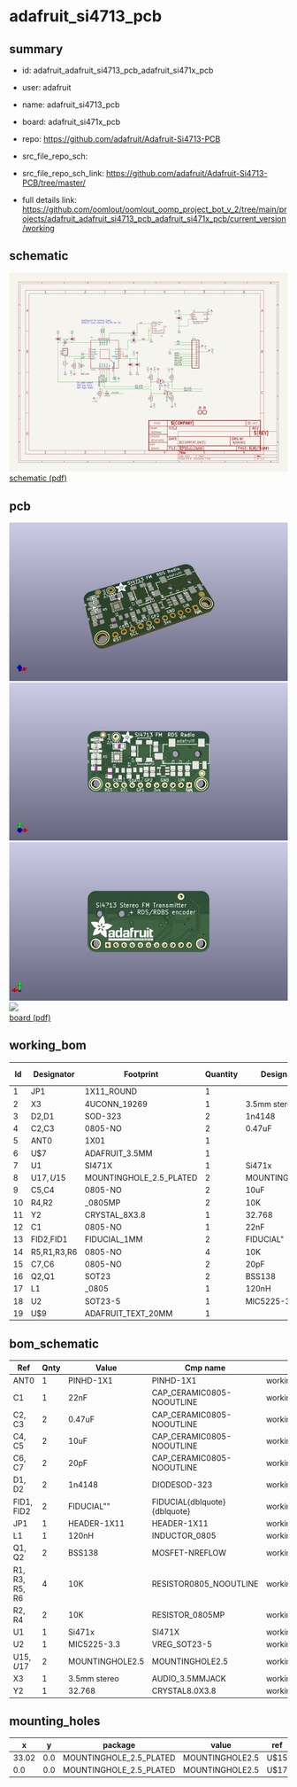# adafruit_si4713_pcb
 
## summary 
* id: adafruit_adafruit_si4713_pcb_adafruit_si471x_pcb
* user: adafruit
* name: adafruit_si4713_pcb
* board: adafruit_si471x_pcb
* repo: https://github.com/adafruit/Adafruit-Si4713-PCB



* src_file_repo_sch: 
* src_file_repo_sch_link: https://github.com/adafruit/Adafruit-Si4713-PCB/tree/master/
* full details link: https://github.com/oomlout/oomlout_oomp_project_bot_v_2/tree/main/projects/adafruit_adafruit_si4713_pcb_adafruit_si471x_pcb/current_version/working  

## schematic  
![](working_schematic_600.png)  
[schematic (pdf)](working_schematic.pdf) 






















## pcb  
![](working_3d_600.png) 
![](working_3d_front_600.png)  
![](working_3d_back_600.png)  
![](working_600.png)  
[board (pdf)](working.pdf)  

## working_bom
| Id | Designator | Footprint | Quantity | Designation | Supplier and ref |  | None | 
| --- | --- | --- | --- | --- | --- | --- | --- | 
| 1 | JP1 | 1X11_ROUND | 1 |  |  |  | [''] | 
| 2 | X3 | 4UCONN_19269 | 1 | 3.5mm stereo |  |  | [''] | 
| 3 | D2,D1 | SOD-323 | 2 | 1n4148 |  |  | [''] | 
| 4 | C2,C3 | 0805-NO | 2 | 0.47uF |  |  | [''] | 
| 5 | ANT0 | 1X01 | 1 |  |  |  | [''] | 
| 6 | U$7 | ADAFRUIT_3.5MM | 1 |  |  |  | [''] | 
| 7 | U1 | SI471X | 1 | Si471x |  |  | [''] | 
| 8 | U$17,U$15 | MOUNTINGHOLE_2.5_PLATED | 2 | MOUNTINGHOLE2.5 |  |  | [''] | 
| 9 | C5,C4 | 0805-NO | 2 | 10uF |  |  | [''] | 
| 10 | R4,R2 | _0805MP | 2 | 10K |  |  | [''] | 
| 11 | Y2 | CRYSTAL_8X3.8 | 1 | 32.768 |  |  | [''] | 
| 12 | C1 | 0805-NO | 1 | 22nF |  |  | [''] | 
| 13 | FID2,FID1 | FIDUCIAL_1MM | 2 | FIDUCIAL" |  |  | [''] | 
| 14 | R5,R1,R3,R6 | 0805-NO | 4 | 10K |  |  | [''] | 
| 15 | C7,C6 | 0805-NO | 2 | 20pF |  |  | [''] | 
| 16 | Q2,Q1 | SOT23 | 2 | BSS138 |  |  | [''] | 
| 17 | L1 | _0805 | 1 | 120nH |  |  | [''] | 
| 18 | U2 | SOT23-5 | 1 | MIC5225-3.3 |  |  | [''] | 
| 19 | U$9 | ADAFRUIT_TEXT_20MM | 1 |  |  |  | [''] | 


## bom_schematic
| Ref | Qnty | Value | Cmp name | Footprint | Description | Vendor | DNP | 
| --- | --- | --- | --- | --- | --- | --- | --- | 
| ANT0 | 1 | PINHD-1X1 | PINHD-1X1 | working:1X01 |  |  |  | 
| C1 | 1 | 22nF | CAP_CERAMIC0805-NOOUTLINE | working:0805-NO |  |  |  | 
| C2, C3 | 2 | 0.47uF | CAP_CERAMIC0805-NOOUTLINE | working:0805-NO |  |  |  | 
| C4, C5 | 2 | 10uF | CAP_CERAMIC0805-NOOUTLINE | working:0805-NO |  |  |  | 
| C6, C7 | 2 | 20pF | CAP_CERAMIC0805-NOOUTLINE | working:0805-NO |  |  |  | 
| D1, D2 | 2 | 1n4148 | DIODESOD-323 | working:SOD-323 |  |  |  | 
| FID1, FID2 | 2 | FIDUCIAL"" | FIDUCIAL{dblquote}{dblquote} | working:FIDUCIAL_1MM |  |  |  | 
| JP1 | 1 | HEADER-1X11 | HEADER-1X11 | working:1X11_ROUND |  |  |  | 
| L1 | 1 | 120nH | INDUCTOR_0805 | working:_0805 |  |  |  | 
| Q1, Q2 | 2 | BSS138 | MOSFET-NREFLOW | working:SOT23 |  |  |  | 
| R1, R3, R5, R6 | 4 | 10K | RESISTOR0805_NOOUTLINE | working:0805-NO |  |  |  | 
| R2, R4 | 2 | 10K | RESISTOR_0805MP | working:_0805MP |  |  |  | 
| U1 | 1 | Si471x | SI471X | working:SI471X |  |  |  | 
| U2 | 1 | MIC5225-3.3 | VREG_SOT23-5 | working:SOT23-5 |  |  |  | 
| U$15, U$17 | 2 | MOUNTINGHOLE2.5 | MOUNTINGHOLE2.5 | working:MOUNTINGHOLE_2.5_PLATED |  |  |  | 
| X3 | 1 | 3.5mm stereo | AUDIO_3.5MMJACK | working:4UCONN_19269 |  |  |  | 
| Y2 | 1 | 32.768 | CRYSTAL8.0X3.8 | working:CRYSTAL_8X3.8 |  |  |  | 


## mounting_holes
| x | y | package | value | ref | size | 
| --- | --- | --- | --- | --- | --- | 
| 33.02 | 0.0 | MOUNTINGHOLE_2.5_PLATED | MOUNTINGHOLE2.5 | U$15 | m3 | 
| 0.0 | 0.0 | MOUNTINGHOLE_2.5_PLATED | MOUNTINGHOLE2.5 | U$17 | m3 | 


